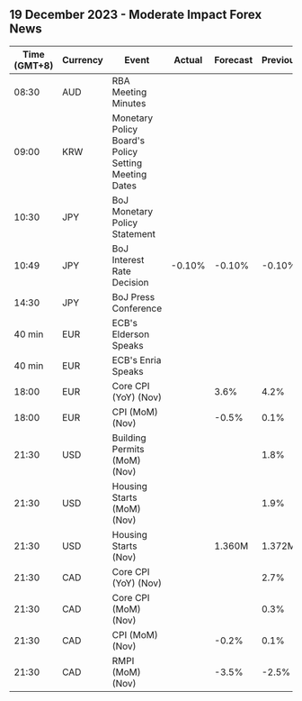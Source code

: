 ## 19 December 2023 - Moderate Impact Forex News

| Time (GMT+8) | Currency | Event | Actual | Forecast | Previous |
|------|----------|-------|--------|----------|----------|
| 08:30 | AUD | RBA Meeting Minutes |  |  |  |
| 09:00 | KRW | Monetary Policy Board's Policy Setting Meeting Dates |  |  |  |
| 10:30 | JPY | BoJ Monetary Policy Statement |  |  |  |
| 10:49 | JPY | BoJ Interest Rate Decision | -0.10% | -0.10% | -0.10% |
| 14:30 | JPY | BoJ Press Conference |  |  |  |
| 40 min | EUR | ECB's Elderson Speaks |  |  |  |
| 40 min | EUR | ECB's Enria Speaks |  |  |  |
| 18:00 | EUR | Core CPI (YoY) (Nov) |  | 3.6% | 4.2% |
| 18:00 | EUR | CPI (MoM) (Nov) |  | -0.5% | 0.1% |
| 21:30 | USD | Building Permits (MoM) (Nov) |  |  | 1.8% |
| 21:30 | USD | Housing Starts (MoM) (Nov) |  |  | 1.9% |
| 21:30 | USD | Housing Starts (Nov) |  | 1.360M | 1.372M |
| 21:30 | CAD | Core CPI (YoY) (Nov) |  |  | 2.7% |
| 21:30 | CAD | Core CPI (MoM) (Nov) |  |  | 0.3% |
| 21:30 | CAD | CPI (MoM) (Nov) |  | -0.2% | 0.1% |
| 21:30 | CAD | RMPI (MoM) (Nov) |  | -3.5% | -2.5% |
